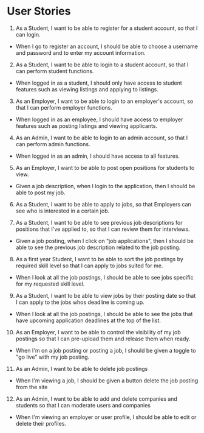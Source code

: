 # User Stories

1. As a Student, I want to be able to register for a student account, so that I can login.
- When I go to register an account, I should be able to choose a username and password and to enter my account information.

2. As a Student, I want to be able to login to a student account, so that I can perform student functions. 
- When logged in as a student, I should only have access to student features such as viewing listings and applying to listings.

3. As an Employer, I want to be able to login to an employer's account, so that I can perform employer functions.  
- When logged in as an employee, I should have access to employer features such as posting listings and viewing applicants.

4. As an Admin, I want to be able to login to an admin account, so that I can perform admin functions.
- When logged in as an admin, I should have access to all features.

5. As an Employer, I want to be able to post open positions for students to view.
- Given a job description, when I login to the application, then I should be able to post my job.

6. As a Student, I want to be able to apply to jobs, so that Employers can see who is interested in a certain job.

7. As a Student, I want to be able to see previous job descriptions for positions that I've applied to, so that I can review them for interviews.
- Given a job posting, when I click on "job applications", then I should be able to see the previous job description related to the job posting.

8. As a first year Student, I want to be able to sort the job postings by required skill level so that I can apply to jobs suited for me. 
- When I look at all the job postings, I should be able to see jobs specific for my requested skill level. 

9. As a Student, I want to be able to view jobs by their posting date so that I can apply to the jobs whos deadline is coming up. 
- When I look at all the job postings, I should be able to see the jobs that have upcoming application deadlines at the top of the list.

10. As an Employer, I want to be able to control the visibility of my job postings so that I can pre-upload them and release them when ready. 
- When I'm on a job posting or posting a job, I should be given a toggle to "go live" with my job posting. 

11. As an Admin, I want to be able to delete job postings
- When I'm viewing a job, I should be given a button delete the job posting from the site

12. As an Admin, I want to be able to add and delete companies and students so that I can moderate users and companies
- When I'm viewing an employer or user profile, I should be able to edit or delete their profiles.
